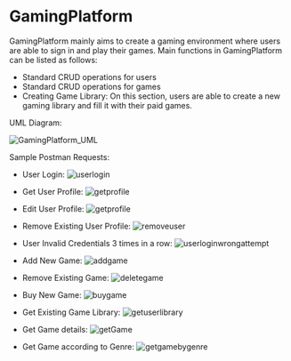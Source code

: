 # GamingPlatform

GamingPlatform mainly aims to create a gaming environment where users are able to sign in and play their games. Main functions in GamingPlatform can be listed as follows:
 - Standard CRUD operations for users
 - Standard CRUD operations for games
 - Creating Game Library: On this section, users are able to create a new gaming library and fill it with their paid games.



UML Diagram:

![GamingPlatform_UML](https://github.com/semihgunerr/GamingPlatform/assets/143366545/13e960cb-33e6-40de-b495-ea81432d4c0e)



Sample Postman Requests:

- User Login:
  ![userlogin](https://github.com/semihgunerr/GamingPlatform/assets/143366545/13d7cd41-5a5e-41c1-bd81-fd8050c21fc5)

- Get User Profile:
  ![getprofile](https://github.com/semihgunerr/GamingPlatform/assets/143366545/d86fe9c2-ad0f-4b4f-9355-633edc3a240c)

- Edit User Profile:
  ![getprofile](https://github.com/semihgunerr/GamingPlatform/assets/143366545/003a8179-fda5-4f0c-adef-acb27b46f577)

- Remove Existing User Profile:
  ![removeuser](https://github.com/semihgunerr/GamingPlatform/assets/143366545/483b37f1-7e27-4b79-841c-75b72262e05e)

- User Invalid Credentials 3 times in a row:
  ![userloginwrongattempt](https://github.com/semihgunerr/GamingPlatform/assets/143366545/fa39342d-75a7-429c-be81-e7432fc7a3cb)

- Add New Game:
  ![addgame](https://github.com/semihgunerr/GamingPlatform/assets/143366545/eebfe235-33ce-43f6-a040-210c76728534)

- Remove Existing Game:
  ![deletegame](https://github.com/semihgunerr/GamingPlatform/assets/143366545/bc5e4caf-7e3c-438f-979a-41ad715efbf4)

- Buy New Game:
  ![buygame](https://github.com/semihgunerr/GamingPlatform/assets/143366545/9afa82b6-e747-4838-a723-5ae8c44a9955)

- Get Existing Game Library:
  ![getuserlibrary](https://github.com/semihgunerr/GamingPlatform/assets/143366545/2fde22bc-3beb-4488-8e7b-efd420c8e434)

- Get Game details:
  ![getGame](https://github.com/semihgunerr/GamingPlatform/assets/143366545/48457388-1836-4370-9cc7-7fd3aab1fae0)

- Get Game according to Genre:
  ![getgamebygenre](https://github.com/semihgunerr/GamingPlatform/assets/143366545/f612f68b-a205-481b-a366-9df0154f4f2c)
